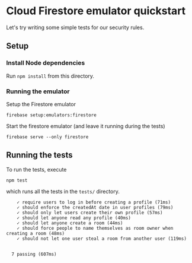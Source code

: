 # Cloud Firestore emulator quickstart

Let's try writing some simple tests for our security rules.

## Setup

### Install Node dependencies

Run `npm install` from this directory.

### Running the emulator

Setup the Firestore emulator
```
firebase setup:emulators:firestore
```
Start the firestore emulator (and leave it running during the tests)
```
firebase serve --only firestore
```

## Running the tests

To run the tests, execute
```
npm test
```
which runs all the tests in the `tests/` directory.

```
    ✓ require users to log in before creating a profile (71ms)
    ✓ should enforce the createdAt date in user profiles (79ms)
    ✓ should only let users create their own profile (57ms)
    ✓ should let anyone read any profile (40ms)
    ✓ should let anyone create a room (44ms)
    ✓ should force people to name themselves as room owner when creating a room (48ms)
    ✓ should not let one user steal a room from another user (119ms)


  7 passing (607ms)
```

